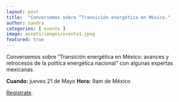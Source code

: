 ```yaml
---
layout: post
title:  "Conversemos sobre “Transición energética en México."
author: sandra
categories: [ evento ]
image: assets/images/evento1.jpeg
featured: true
---
```

Conversemos sobre “Transición energética en México: avances y retrocesos de la política energética nacional" con algunas expertas mexicanas.

**Cuando:** jueves 21 de Mayo 
**Hora:** 9am de México 

[Registrate][jekyll-docs].

[jekyll-docs]: https://docs.google.com/forms/d/e/1FAIpQLSd3362kGfvAgHRhVamazHSeFzdEkPyw5z4OmpROv6hAzzUnHA/closedform
